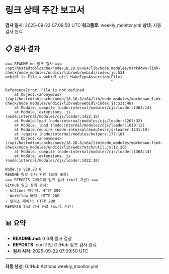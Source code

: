 # 링크 상태 주간 보고서

**검사 일시**: 2025-09-22 07:09:50 UTC
**워크플로**: weekly_monitor.yml
**상태**: 자동 검사 완료

## 📋 검사 결과

```
=== README.md 링크 검사 ===
/opt/hostedtoolcache/node/18.20.8/x64/lib/node_modules/markdown-link-check/node_modules/undici/lib/web/webidl/index.js:531
webidl.is.File = webidl.util.MakeTypeAssertion(File)
                                               ^

ReferenceError: File is not defined
    at Object.<anonymous> (/opt/hostedtoolcache/node/18.20.8/x64/lib/node_modules/markdown-link-check/node_modules/undici/lib/web/webidl/index.js:531:48)
    at Module._compile (node:internal/modules/cjs/loader:1364:14)
    at Module._extensions..js (node:internal/modules/cjs/loader:1422:10)
    at Module.load (node:internal/modules/cjs/loader:1203:32)
    at Module._load (node:internal/modules/cjs/loader:1019:12)
    at Module.require (node:internal/modules/cjs/loader:1231:19)
    at require (node:internal/modules/helpers:177:18)
    at Object.<anonymous> (/opt/hostedtoolcache/node/18.20.8/x64/lib/node_modules/markdown-link-check/node_modules/undici/lib/web/fetch/util.js:12:20)
    at Module._compile (node:internal/modules/cjs/loader:1364:14)
    at Module._extensions..js (node:internal/modules/cjs/loader:1422:10)

Node.js v18.20.8
README 링크 검사 완료 (오류 포함)
=== REPORTS 디렉토리 링크 검사 (curl 기반) ===
GitHub 링크 상태 검사:
- Actions 페이지: HTTP 200
- Workflow 배지: HTTP 200
- 릴리스 페이지: HTTP 200
REPORTS 링크 검사 완료 (curl 기반)
```

## 📊 요약

- **README.md**: 0
0개 링크 정상
- **REPORTS**: curl 기반 GitHub 링크 검사 완료
- **검사 시각**: 2025-09-22 07:09:50 UTC

---

**자동 생성**: GitHub Actions weekly_monitor.yml
